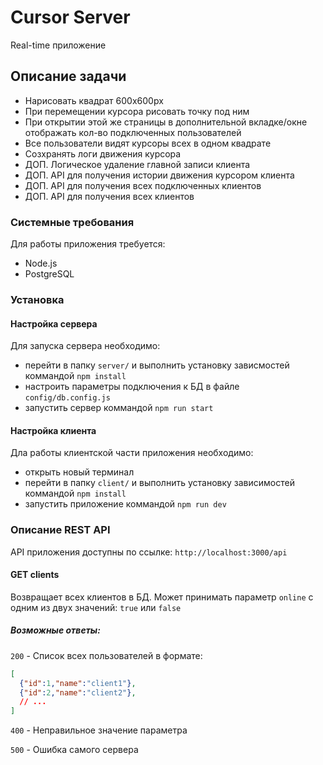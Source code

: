 # Cursor Server

Real-time приложение

## Описание задачи

- Нарисовать квадрат 600х600px
- При перемещении курсора рисовать точку под ним
- При открытии этой же страницы в дополнительной вкладке/окне отображать кол-во подключенных пользователей
- Все пользователи видят курсоры всех в одном квадрате
- Созхранять логи движения курсора
- ДОП. Логическое удаление главной записи клиента
- ДОП. API для получения истории движения курсором клиента
- ДОП. API для получения всех подключенных клиентов
- ДОП. API для получения всех клиентов

### Системные требования

Для работы приложения требуется:
- Node.js
- PostgreSQL

### Установка

#### Настройка сервера

Для запуска сервера необходимо:
- перейти в папку `server/` и выполнить установку зависмостей коммандой `npm install`
- настроить параметры подключения к БД в файле `config/db.config.js`
- запустить сервер коммандой `npm run start`

#### Настройка клиента

Дла работы клиентской части приложения необходимо:
- открыть новый терминал
- перейти в папку `client/` и выполнить установку зависимостей коммандой `npm install`
- запустить приложение коммандой `npm run dev`

### Описание REST API

API приложения доступны по ссылке:
`http://localhost:3000/api`

#### GET clients

Возвращает всех клиентов в БД. Может принимать параметр `online` с одним из двух значений: `true` или `false`

##### Возможные ответы:

`200` - Список всех пользователей в формате:
```json
[
  {"id":1,"name":"client1"},
  {"id":2,"name":"client2"},
  // ...
]
```
`400` - Неправильное значение параметра

`500` - Ошибка самого сервера
